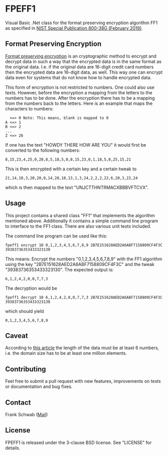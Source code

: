 # FPEFF1
Visual Basic .Net class for the format preserving encryption algorithm FF1 as specified in [NIST Special Publication 800-38G (February 2019)](https://nvlpubs.nist.gov/nistpubs/SpecialPublications/NIST.SP.800-38Gr1-draft.pdf "NIST SP 800-38Gr1").

## Format Preserving Encryption
[Format preserving encryption](https://en.wikipedia.org/wiki/Format-preserving_encryption "FPE") is an cryptographic method to encrypt and decrypt data in such a way that the encrypted data is in the same format as the original data. I.e. if the original data are 16-digit credit card numbers then the encrypted data are 16-digit data, as well. This way one can encrypt data even for systems that do not know how to handle encrypted data.

This form of encryption is not restricted to numbers. One could also use texts. However, before the encryption a mapping from the letters to the numbers has to be done. After the encryption there has to be a mapping from the numbers back to the letters. Here is an example that maps the characters to numbers:

      <=> 0 Note: This means, blank is mapped to 0
    A <=> 1
    B <=> 2
    ...
    Z <=> 26
    
If one has the text "HOWDY THERE HOW ARE YOU" it would first be converted to the following numbers:

    8,15,23,4,25,0,20,8,5,18,5,0,8,15,23,0,1,18,5,0,25,15,21
    
This is then encrypted with a certain key and a certain tweak to

    21,14,10,3,20,20,8,14,20,18,13,1,3,24,2,2,2,22,6,20,3,22,24
    
which is then mapped to the text "UNJCTTHNTRMACXBBBVFTCVX".

## Usage
This project contains a shared class "FF1" that implements the algorithm mentioned above. Additionally it contains a simple command line program to interface to the FF1 class. There are also various unit tests included.

The command line program can be used like this:

    fpeff1 encrypt 10 0,1,2,3,4,5,6,7,8,9 2B7E151628AED2A6ABF7158809CF4F3C 39383736353433323130    

This means: Encrypt the numbers "0,1,2,3,4,5,6,7,8,9" with the FF1 algorithm using the key "2B7E151628AED2A6ABF7158809CF4F3C" and the tweak "39383736353433323130". The expected output is:

    6,1,2,4,2,0,0,7,7,3

The decryption would be

    fpeff1 decrypt 10 6,1,2,4,2,0,0,7,7,3 2B7E151628AED2A6ABF7158809CF4F3C 39383736353433323130
    
which should yield

    0,1,2,3,4,5,6,7,8,9

## Caveat
According to [this article](https://link.springer.com/chapter/10.1007%2F978-3-319-96884-1_8 "The Curse of Small Domains") the length of the data must be at least 6 numbers, i.e. the domain size has to be at least one million elements.

## Contributing
Feel free to submit a pull request with new features, improvements on tests or documentation and bug fixes.

## Contact
Frank Schwab ([Mail](mailto:frank.schwab@deutschebahn.com "Mail"))

## License
FPEFF1 is released under the 3-clause BSD license. See "LICENSE" for details.
